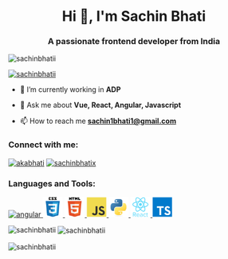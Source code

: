 <h1 align="center">Hi 👋, I'm Sachin Bhati</h1>
<h3 align="center">A passionate frontend developer from India</h3>

<p align="left"> <img src="https://komarev.com/ghpvc/?username=sachinbhatii&label=Profile%20views&color=0e75b6&style=flat" alt="sachinbhatii" /> </p>

<p align="left"> <a href="https://github.com/ryo-ma/github-profile-trophy"><img src="https://github-profile-trophy.vercel.app/?username=sachinbhatii" alt="sachinbhatii" /></a> </p>

- 🔭 I’m currently working in **ADP**

- 💬 Ask me about **Vue, React, Angular, Javascript**

- 📫 How to reach me **sachin1bhati1@gmail.com**

<h3 align="left">Connect with me:</h3>
<p align="left">
<a href="https://twitter.com/akabhati" target="blank"><img align="center" src="https://raw.githubusercontent.com/rahuldkjain/github-profile-readme-generator/master/src/images/icons/Social/twitter.svg" alt="akabhati" height="30" width="40" /></a>
<a href="https://instagram.com/sachinbhatix" target="blank"><img align="center" src="https://raw.githubusercontent.com/rahuldkjain/github-profile-readme-generator/master/src/images/icons/Social/instagram.svg" alt="sachinbhatix" height="30" width="40" /></a>
</p>

<h3 align="left">Languages and Tools:</h3>
<p align="left"> <a href="https://angular.io" target="_blank" rel="noreferrer"> <img src="https://angular.io/assets/images/logos/angular/angular.svg" alt="angular" width="40" height="40"/> </a> <a href="https://www.w3schools.com/css/" target="_blank" rel="noreferrer"> <img src="https://raw.githubusercontent.com/devicons/devicon/master/icons/css3/css3-original-wordmark.svg" alt="css3" width="40" height="40"/> </a> <a href="https://www.w3.org/html/" target="_blank" rel="noreferrer"> <img src="https://raw.githubusercontent.com/devicons/devicon/master/icons/html5/html5-original-wordmark.svg" alt="html5" width="40" height="40"/> </a> <a href="https://developer.mozilla.org/en-US/docs/Web/JavaScript" target="_blank" rel="noreferrer"> <img src="https://raw.githubusercontent.com/devicons/devicon/master/icons/javascript/javascript-original.svg" alt="javascript" width="40" height="40"/> </a> <a href="https://www.python.org" target="_blank" rel="noreferrer"> <img src="https://raw.githubusercontent.com/devicons/devicon/master/icons/python/python-original.svg" alt="python" width="40" height="40"/> </a> <a href="https://reactjs.org/" target="_blank" rel="noreferrer"> <img src="https://raw.githubusercontent.com/devicons/devicon/master/icons/react/react-original-wordmark.svg" alt="react" width="40" height="40"/> </a> <a href="https://www.typescriptlang.org/" target="_blank" rel="noreferrer"> <img src="https://raw.githubusercontent.com/devicons/devicon/master/icons/typescript/typescript-original.svg" alt="typescript" width="40" height="40"/> </a> </p>

<p><img align="left" src="https://github-readme-stats.vercel.app/api/top-langs?username=sachinbhatii&show_icons=true&locale=en&layout=compact" alt="sachinbhatii" /></p>

<p>&nbsp;<img align="center" src="https://github-readme-stats.vercel.app/api?username=sachinbhatii&show_icons=true&locale=en" alt="sachinbhatii" /></p>

<p><img align="center" src="https://github-readme-streak-stats.herokuapp.com/?user=sachinbhatii&" alt="sachinbhatii" /></p>
